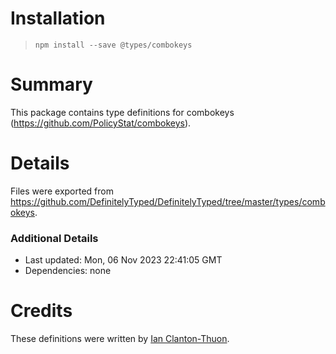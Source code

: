 # Installation
> `npm install --save @types/combokeys`

# Summary
This package contains type definitions for combokeys (https://github.com/PolicyStat/combokeys).

# Details
Files were exported from https://github.com/DefinitelyTyped/DefinitelyTyped/tree/master/types/combokeys.

### Additional Details
 * Last updated: Mon, 06 Nov 2023 22:41:05 GMT
 * Dependencies: none

# Credits
These definitions were written by [Ian Clanton-Thuon](https://github.com/iclanton).
